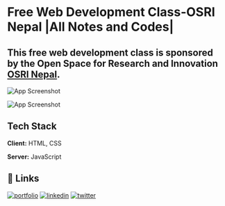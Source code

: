 # Free Web Development Class-OSRI Nepal |All Notes and Codes|


## This free web development class is sponsored by the Open Space for Research and Innovation [OSRI Nepal](https://osri.jsdhami.com.np).
![App Screenshot](https://jsdhami.github.io/WebDevClass-OSRINepal/Web%20development%20Class%20Slides%20For%201%20&%202%20days/Slide1.PNG)


![App Screenshot](https://jsdhami.github.io/WebDevClass-OSRINepal/Web%20development%20Class%20Slides%20For%201%20&%202%20days/Slide2.PNG)

## Tech Stack

**Client:** HTML, CSS

**Server:** JavaScript




## 🔗 Links
[![portfolio](https://img.shields.io/badge/my_portfolio-000?style=for-the-badge&logo=ko-fi&logoColor=white)](https://jsdhami.com.np/)
[![linkedin](https://img.shields.io/badge/linkedin-0A66C2?style=for-the-badge&logo=linkedin&logoColor=white)](https://www.linkedin.com/jsdhami1020)
[![twitter](https://img.shields.io/badge/twitter-1DA1F2?style=for-the-badge&logo=twitter&logoColor=white)](https://twitter.com/JsDhami_Kashyap)



